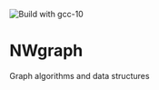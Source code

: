 ![Build with gcc-10](https://github.com/NWmath/NWgr/workflows/Build%20with%20gcc-10/badge.svg)

# NWgraph
Graph algorithms and data structures 
